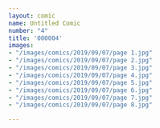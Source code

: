 ```yaml
---
layout: comic
name: Untitled Comic
number: "4"
title: '000004'
images:
- "/images/comics/2019/09/07/page 1.jpg"
- "/images/comics/2019/09/07/page 2.jpg"
- "/images/comics/2019/09/07/page 3.jpg"
- "/images/comics/2019/09/07/page 4.jpg"
- "/images/comics/2019/09/07/page 5.jpg"
- "/images/comics/2019/09/07/page 6.jpg"
- "/images/comics/2019/09/07/page 7.jpg"
- "/images/comics/2019/09/07/page 8.jpg"

---
```

